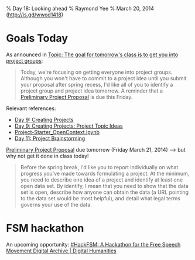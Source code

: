 % Day 18:  Looking ahead
% Raymond Yee 
% March 20, 2014 (<http://is.gd/wwod1418>)

# Goals Today

As announced in [Topic: The goal for tomorrow's class is to get you into project groups](https://bcourses.berkeley.edu/courses/1189091/discussion_topics/3041693):

> Today, we're focusing on getting everyone into project groups. Although you
won't have to commit to a project idea until you submit your proposal after
spring recess, I'd like all of you to identify a project group and project idea
tomorrow. A reminder that a [Preliminary Project Proposal](https://bcourses.berkeley.edu/courses/1189091/assignments/4811387) is due this Friday.

Relevant references:

  * [Day 9: Creating Projects](http://rdhyee.github.io/wwod14/day09.html)
  * [Day 9: Creating Projects: Project Topic Ideas](http://rdhyee.github.io/wwod14/day09.html#%285%29)
  * [Project-Starter_OpenContext.ipynb](http://nbviewer.ipython.org/github/rdhyee/working-open-data-2014/blob/master/notebooks/Project-Starter_OpenContext.ipynb)
  * [Day 11: Project Brainstorming](http://rdhyee.github.io/wwod14/day11.html#%286%29)

[Preliminary Project Proposal](https://bcourses.berkeley.edu/courses/1189091/assignments/4811387) due tomorrow (Friday March 21, 2014) --> but why not get it done in class today!

> Before the spring break, I'd like you to report individually on what progress
you've made towards formulating a project. At the minimum, you need to describe
one idea of a project and identify at least one open data set. By identify, I
mean that you need to show that the data set is open, describe how anyone can
obtain the data (a URL pointing to the data set would be most helpful), and
detail what legal terms governs your use of the data. 

# FSM hackathon

An upcoming opportunity: 
[#HackFSM: A Hackathon for the Free Speech Movement Digital Archive | Digital Humanities](http://digitalhumanities.berkeley.edu/fsm-archive-hackathon)



